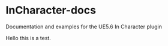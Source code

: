 # InCharacter-docs
Documentation and examples for the UE5.6 In Character plugin

Hello this is a test.
